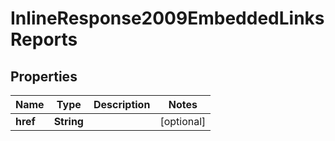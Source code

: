 
# InlineResponse2009EmbeddedLinksReports

## Properties
Name | Type | Description | Notes
------------ | ------------- | ------------- | -------------
**href** | **String** |  |  [optional]



